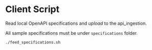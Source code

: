 # Client Script

Read local OpenAPI specifications and *upload* to the api_ingestion.

All sample specifications must be under `specifications` folder.

```bash
./feed_specifications.sh
```
